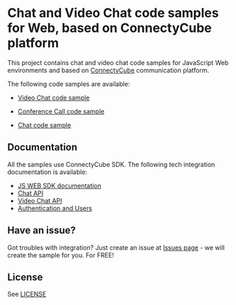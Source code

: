 # Chat and Video Chat code samples for Web, based on ConnectyCube platform

This project contains chat and video chat code samples for JavaScript Web environments and based on [ConnectyCube](https://connectycube.com/) communication platform.

The following code samples are available:

- [Video Chat code sample](https://github.com/ConnectyCube/connectycube-web-samples/tree/master/videochat)

- [Conference Call code sample](https://github.com/ConnectyCube/connectycube-web-samples/tree/master/videochat-conf)

- [Chat code sample](https://github.com/ConnectyCube/connectycube-web-samples/tree/master/chat)

## Documentation

All the samples use ConnectyCube SDK. The following tech integration documentation is available:

- [JS WEB SDK documentation](https://developers.connectycube.com/js)
- [Chat API](https://developers.connectycube.com/js/messaging)
- [Video Chat API](https://developers.connectycube.com/js/videocalling)
- [Authentication and Users](https://developers.connectycube.com/js/authentication-and-users)

## Have an issue?

Got troubles with integration? Just create an issue at [Issues page](https://github.com/ConnectyCube/connectycube-web-samples/issues) - we will create the sample for you. For FREE!

## License

See [LICENSE](LICENSE)

